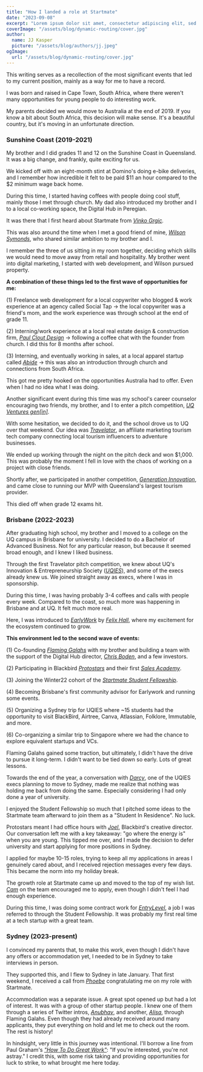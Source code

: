 ```yaml
---
title: "How I landed a role at Startmate"
date: "2023-09-08"
excerpt: "Lorem ipsum dolor sit amet, consectetur adipiscing elit, sed do eiusmod tempor incididunt ut labore et dolore magna aliqua. Praesent elementum facilisis leo vel fringilla est ullamcorper eget. At imperdiet dui accumsan sit amet nulla facilities morbi tempus."
coverImage: "/assets/blog/dynamic-routing/cover.jpg"
author:
  name: JJ Kasper
  picture: "/assets/blog/authors/jj.jpeg"
ogImage:
  url: "/assets/blog/dynamic-routing/cover.jpg"
---
```


This writing serves as a recollection of the most significant events that led to my current position, mainly as a way for me to have a record.

I was born and raised in Cape Town, South Africa, where there weren't many opportunities for young people to do interesting work.

My parents decided we would move to Australia at the end of 2019. If you know a bit about South Africa, this decision will make sense. It's a beautiful country, but it's moving in an unfortunate direction.

### Sunshine Coast (2019-2021)

My brother and I did grades 11 and 12 on the Sunshine Coast in Queensland. It was a big change, and frankly, quite exciting for us.

We kicked off with an eight-month stint at Domino's doing e-bike deliveries, and I remember how incredible it felt to be paid $11 an hour compared to the $2 minimum wage back home.

During this time, I started having coffees with people doing cool stuff, mainly those I met through church. My dad also introduced my brother and I to a local co-working space, the Digital Hub in Peregian.

It was there that I first heard about Startmate from _[Vinko Grgic](https://www.linkedin.com/in/vinkogrgic/)._

This was also around the time when I met a good friend of mine, _[Wilson Symonds](https://www.linkedin.com/in/wilson-symonds/)_, who shared similar ambition to my brother and I.

I remember the three of us sitting in my room together, deciding which skills we would need to move away from retail and hospitality. My brother went into digital marketing, I started with web development, and Wilson pursued property.

**A combination of these things led to the first wave of opportunities for me:**

(1) Freelance web development for a local copywriter who blogged & work experience at an agency called Social Tap → the local copywriter was a friend's mom, and the work experience was through school at the end of grade 11.

(2) Interning/work experience at a local real estate design & construction firm, _[Paul Clout Design](https://www.instagram.com/paulcloutdesign/)_ → following a coffee chat with the founder from church. I did this for 8 months after school.

(3) Interning, and eventually working in sales, at a local apparel startup called _[Abide](https://www.abideculture.com/)_ → this was also an introduction through church and connections from South Africa.

This got me pretty hooked on the opportunities Australia had to offer. Even when I had no idea what I was doing.

Another significant event during this time was my school's career counselor encouraging two friends, my brother, and I to enter a pitch competition, _[UQ Ventures gen[in]](https://ventures.uq.edu.au/gen-in)._

With some hesitation, we decided to do it, and the school drove us to UQ over that weekend. Our idea was _[Travelator](https://www.youtube.com/watch?v=2agY80N9i4w&feature=youtu.be)_, an affiliate marketing tourism tech company connecting local tourism influencers to adventure businesses.

We ended up working through the night on the pitch deck and won $1,000. This was probably the moment I fell in love with the chaos of working on a project with close friends.

Shortly after, we participated in another competition, _[Generation Innovation](https://www.generationinnovation.com.au/)_, and came close to running our MVP with Queensland's largest tourism provider.

This died off when grade 12 exams hit.

### Brisbane (2022-2023)

After graduating high school, my brother and I moved to a college on the UQ campus in Brisbane for university. I decided to do a Bachelor of Advanced Business. Not for any particular reason, but because it seemed broad enough, and I knew I liked business.

Through the first Travelator pitch competition, we knew about UQ's Innovation & Entrepreneurship Society (_[UQIES](https://www.facebook.com/uqiesociety)_), and some of the execs already knew us. We joined straight away as execs, where I was in sponsorship.

During this time, I was having probably 3-4 coffees and calls with people every week. Compared to the coast, so much more was happening in Brisbane and at UQ. It felt much more real.

Here, I was introduced to _[EarlyWork](https://www.earlywork.co/)_ by _[Felix Hall](https://www.linkedin.com/in/magic-felix/)_, where my excitement for the ecosystem continued to grow.

**This environment led to the second wave of events:**

(1) Co-founding _[Flaming Galahs](https://galah.community/)_ with my brother and building a team with the support of the Digital Hub director, _[Chris Boden](https://www.linkedin.com/in/chrisboden/)_, and a few investors.

(2) Participating in Blackbird _[Protostars](https://www.blackbird.vc/programs/protostars)_ and their first _[Sales Academy](https://www.blackbird.vc/blog/the-blackbird-sales-academy)_.

(3) Joining the Winter22 cohort of the _[Startmate Student Fellowship](https://www.startmate.com/student-fellowship)_.

(4) Becoming Brisbane's first community advisor for Earlywork and running some events.

(5) Organizing a Sydney trip for UQIES where ~15 students had the opportunity to visit BlackBird, Airtree, Canva, Atlassian, Folklore, Immutable, and more.

(6) Co-organizing a similar trip to Singapore where we had the chance to explore equivalent startups and VCs.

Flaming Galahs gained some traction, but ultimately, I didn't have the drive to pursue it long-term. I didn't want to be tied down so early. Lots of great lessons.

Towards the end of the year, a conversation with _[Darcy](https://www.linkedin.com/in/darcy-douglas/)_, one of the UQIES execs planning to move to Sydney, made me realize that nothing was holding me back from doing the same. Especially considering I had only done a year of university.

I enjoyed the Student Fellowship so much that I pitched some ideas to the Startmate team afterward to join them as a "Student In Residence". No luck.

Protostars meant I had office hours with _[Joel](https://www.linkedin.com/in/joelconnolly/)_, Blackbird's creative director. Our conversation left me with a key takeaway: "go where the energy is" when you are young. This tipped me over, and I made the decision to defer university and start applying for more positions in Sydney.

I applied for maybe 10-15 roles, trying to keep all my applications in areas I genuinely cared about, and I received rejection messages every few days. This became the norm into my holiday break.

The growth role at Startmate came up and moved to the top of my wish list. _[Cam](https://www.linkedin.com/in/cameronensor/)_ on the team encouraged me to apply, even though I didn't feel I had enough experience.

During this time, I was doing some contract work for _[EntryLevel](https://www.entrylevel.net/)_, a job I was referred to through the Student Fellowship. It was probably my first real time at a tech startup with a great team.

### Sydney (2023-present)

I convinced my parents that, to make this work, even though I didn't have any offers or accommodation yet, I needed to be in Sydney to take interviews in person.

They supported this, and I flew to Sydney in late January. That first weekend, I received a call from _[Phoebe](https://www.linkedin.com/in/phoebe-pincus-a84150170/)_ congratulating me on my role with Startmate.

Accommodation was a separate issue. A great spot opened up but had a lot of interest. It was with a group of other startup people. I knew one of them through a series of Twitter intros, _[Anubhav](https://www.linkedin.com/in/anubhavghosh8/)_, and another, _[Alisa](https://www.linkedin.com/in/wualisa/)_, through Flaming Galahs. Even though they had already received around many applicants, they put everything on hold and let me to check out the room. The rest is history!

In hindsight, very little in this journey was intentional. I'll borrow a line from Paul Graham's _["How To Do Great Work"](http://www.paulgraham.com/greatwork.html)_: "If you're interested, you're not astray." I credit this, with some risk taking and providing opportunities for luck to strike, to what brought me here today.
